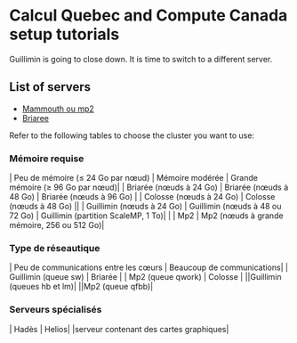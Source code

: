 # Calcul Quebec and Compute Canada setup tutorials

Guillimin is going to close down. It is time to switch to a different server.

## List of servers
* [Mammouth ou mp2](https://github.com/arthurdehgan/calQ_examples/blob/master/mammouth/instructions.md)
* [Briaree](https://github.com/arthurdehgan/calQ_examples/blob/master/briaree/instructions.md)

Refer to the following tables to choose the cluster you want to use:

### Mémoire requise

| Peu de mémoire (≤ 24 Go par nœud) | Mémoire modérée | Grande mémoire (≥ 96 Go par nœud)|
| Briarée (nœuds à 24 Go) 	| Briarée (nœuds à 48 Go)		| Briarée (nœuds à 96 Go) |
| Colosse (nœuds à 24 Go) 	| Colosse (nœuds à 48 Go)		||
| Guillimin (nœuds à 24 Go) 	| Guillimin (nœuds à 48 ou 72 Go)	| Guillimin (partition ScaleMP, 1 To)| 
|				| Mp2					| Mp2 (nœuds à grande mémoire, 256 ou 512 Go)|

### Type de réseautique

| Peu de communications entre les cœurs	| Beaucoup de communications|
| Guillimin (queue sw) | Briarée |
| Mp2 (queue qwork) | Colosse |
||Guillimin (queues hb et lm)|
||Mp2 (queue qfbb)|


### Serveurs spécialisés
| Hadès | Helios|
|serveur contenant des cartes graphiques|


